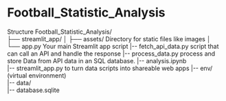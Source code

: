 # Football_Statistic_Analysis




Structure
Football_Statistic_Analysis/    
├── streamlit_app/
│   ├── assets/                 Directory for static files like images
│   └── app.py                  Your main Streamlit app script
|-- fetch_api_data.py           script that can call an API and handle the response
|-- process_data.py             process and store Data from  API data in an SQL database. 
|-- analysis.ipynb              
|-- streamlit_app.py            to turn data scripts into shareable web apps
|-- env/ (virtual environment)  
|-- data/                       
    |-- database.sqlite         




